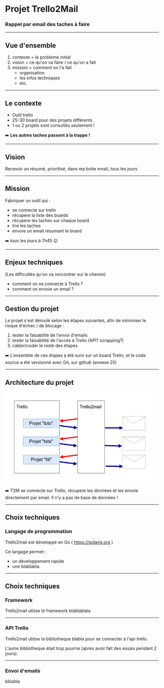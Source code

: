 
# Projet Trello2Mail

### Rappel par email des taches à faire

----

## Vue d'ensemble 

1. contexte = le probleme initial
2. vision = ce qu'on va faire / ce qu'on a fait
3. mission = comment on l'a fait
   - organisation
   - les infos techniques
   - etc.

----

## Le contexte

- Outil trello
- 25-30 board pour des projets différents
- 1 ou 2 projets sont consultés seulement !


:arrow_right: **Les autres taches passent à la trappe !**

----

## Vision

Recevoir un résumé, prioritisé, dans ma boite email, tous les jours

----

## Mission

Fabriquer un outil qui :

- se connecte sur trello
- récupere la liste des boards
- récupere les taches sur chaque board
- trie les taches
- envoie un email résumant le board

:arrow_right: tous les jours à 7h45 :wink:

----

## Enjeux techniques

(Les difficultés qu'on va rencontrer sur le chemin)

* comment on se connecte à Trello ?
* comment on envoie un email ?

----

## Gestion du projet

Le projet s'est déroulé selon les étapes suivantes, afin de minimiser le risque d'échec / de blocage :

1. tester la faisabilité de l'envoi d'emails
2. tester la faisabilité de l'accès à Trello (API? scrapping?)
3. cabler/coder le reste des étapes

:arrow_right: L'ensemble de ces étapes a été suivi sur un board Trello, et le code source a été versionné avec Git, sur github (annexe 25)

----

## Architecture du projet 

![100% center](presentation-1.png)


:arrow_right: T2M se connecte sur Trello, récupere les données et les envoie directement par email. Il n'y a pas de base de données !

----

## Choix techniques

### Langage de programmation

Trello2mail est développé en Go ( https://golang.org ) 

Ce langage permet :

- un développement rapide
- une blablabla

----

## Choix techniques

### Framework

Trello2mail utilise le framework blablablala

-----

### API Trello

Trello2mail utilise la bibliotheque blabla pour se connecter à l'api trello.

L'autre bibliotheque était trop pourrie (apres avoir fait des essais pendant 2 jours).


----

### Envoi d'emails

bblabla


